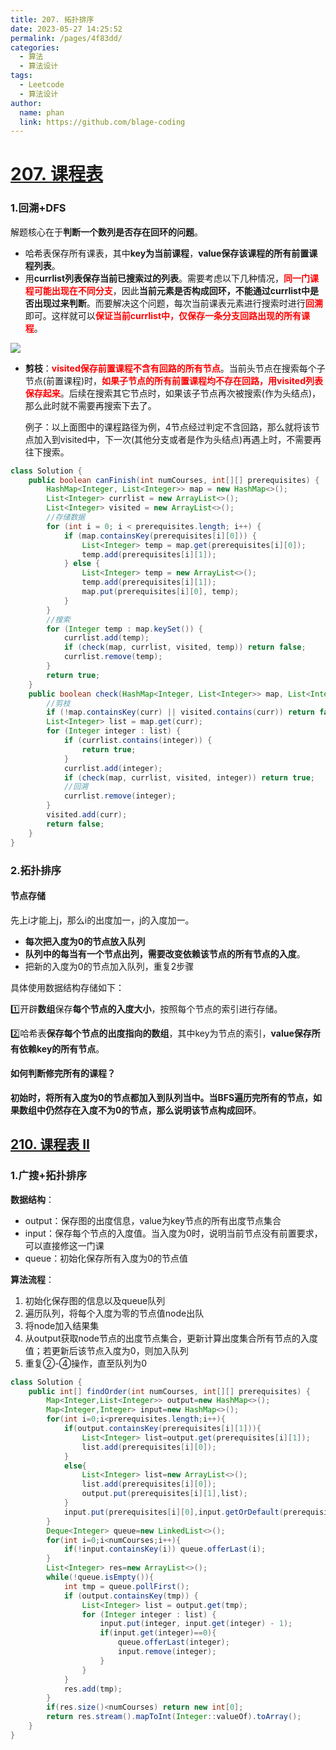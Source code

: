 ```yaml
---
title: 207. 拓扑排序
date: 2023-05-27 14:25:52
permalink: /pages/4f83dd/
categories:
  - 算法
  - 算法设计
tags:
  - Leetcode
  - 算法设计
author: 
  name: phan
  link: https://github.com/blage-coding
---
```

# [207. 课程表](https://leetcode.cn/problems/course-schedule/)

### 1.回溯+DFS

解题核心在于**判断一个数列是否存在回环的问题**。

- 哈希表保存所有课表，其中**key为当前课程**，**value保存该课程的所有前置课程列表**。
- 用**currlist列表保存当前已搜索过的列表**。需要考虑以下几种情况，<font color="red">**同一门课程可能出现在不同分支**</font>，因此**当前元素是否构成回环，不能通过currlist中是否出现过来判断**。而要解决这个问题，每次当前课表元素进行搜索时进行<font color="red">**回溯**</font>即可。这样就可以<font color="red">**保证当前currlist中，仅保存一条分支回路出现的所有课程**</font>。

![](https://jsd.cdn.zzko.cn/gh/blage-coding/picx-images-hosting@master/20230529/image.5qj4r3boqko0.webp)

- **剪枝**：<font color="red">**visited保存前置课程不含有回路的所有节点**</font>。当前头节点在搜索每个子节点(前置课程)时，<font color="red">**如果子节点的所有前置课程均不存在回路，用visited列表保存起来**</font>。后续在搜索其它节点时，如果该子节点再次被搜索(作为头结点)，那么此时就不需要再搜索下去了。

  例子：以上面图中的课程路径为例，4节点经过判定不含回路，那么就将该节点加入到visited中，下一次(其他分支或者是作为头结点)再遇上时，不需要再往下搜索。

```java
class Solution {
    public boolean canFinish(int numCourses, int[][] prerequisites) {
        HashMap<Integer, List<Integer>> map = new HashMap<>();
        List<Integer> currlist = new ArrayList<>();
        List<Integer> visited = new ArrayList<>();
        //存储数据
        for (int i = 0; i < prerequisites.length; i++) {
            if (map.containsKey(prerequisites[i][0])) {
                List<Integer> temp = map.get(prerequisites[i][0]);
                temp.add(prerequisites[i][1]);
            } else {
                List<Integer> temp = new ArrayList<>();
                temp.add(prerequisites[i][1]);
                map.put(prerequisites[i][0], temp);
            }
        }
        //搜索
        for (Integer temp : map.keySet()) {
            currlist.add(temp);
            if (check(map, currlist, visited, temp)) return false;
            currlist.remove(temp);
        }
        return true;
    }
    public boolean check(HashMap<Integer, List<Integer>> map, List<Integer> currlist, List<Integer> visited, int curr) {
        //剪枝
        if (!map.containsKey(curr) || visited.contains(curr)) return false;
        List<Integer> list = map.get(curr);
        for (Integer integer : list) {
            if (currlist.contains(integer)) {
                return true;
            }
            currlist.add(integer);
            if (check(map, currlist, visited, integer)) return true;
            //回溯
            currlist.remove(integer);
        }
        visited.add(curr);
        return false;
    }
}
```

### 2.拓扑排序

#### 节点存储

先上i才能上j，那么i的出度加一，j的入度加一。

- **每次把入度为0的节点放入队列**
- **队列中的每当有一个节点出列，需要改变依赖该节点的所有节点的入度**。
- 把新的入度为0的节点加入队列，重复2步骤

具体使用数据结构存储如下：

:one:开辟**数组**保存**每个节点的入度大小**，按照每个节点的索引进行存储。

:two:哈希表**保存每个节点的出度指向的数组**，其中key为节点的索引，**value保存所有依赖key的所有节点**。

#### 如何判断修完所有的课程？

**初始时，将所有入度为0的节点都加入到队列当中。当BFS遍历完所有的节点，如果数组中仍然存在入度不为0的节点，那么说明该节点构成回环**。

## [210. 课程表 II](https://leetcode.cn/problems/course-schedule-ii/)

### 1.广搜+拓扑排序

**数据结构**：

- output：保存图的出度信息，value为key节点的所有出度节点集合
- input：保存每个节点的入度值。当入度为0时，说明当前节点没有前置要求，可以直接修这一门课
- queue：初始化保存所有入度为0的节点值

**算法流程**：

1. 初始化保存图的信息以及queue队列
2. 遍历队列，将每个入度为零的节点值node出队
3. 将node加入结果集
4. 从output获取node节点的出度节点集合，更新计算出度集合所有节点的入度值；若更新后该节点入度为0，则加入队列
5. 重复②-④操作，直至队列为0

```java
class Solution {
    public int[] findOrder(int numCourses, int[][] prerequisites) {
        Map<Integer,List<Integer>> output=new HashMap<>();
        Map<Integer,Integer> input=new HashMap<>();
        for(int i=0;i<prerequisites.length;i++){
            if(output.containsKey(prerequisites[i][1])){
                List<Integer> list=output.get(prerequisites[i][1]);
                list.add(prerequisites[i][0]);
            }
            else{
                List<Integer> list=new ArrayList<>();
                list.add(prerequisites[i][0]);
                output.put(prerequisites[i][1],list);
            }
            input.put(prerequisites[i][0],input.getOrDefault(prerequisites[i][0],0)+1);
        }
        Deque<Integer> queue=new LinkedList<>();
        for(int i=0;i<numCourses;i++){
            if(!input.containsKey(i)) queue.offerLast(i);
        }
        List<Integer> res=new ArrayList<>();
        while(!queue.isEmpty()){
            int tmp = queue.pollFirst();
            if (output.containsKey(tmp)) {
                List<Integer> list = output.get(tmp);
                for (Integer integer : list) {
                    input.put(integer, input.get(integer) - 1);
                    if(input.get(integer)==0){
                        queue.offerLast(integer);
                        input.remove(integer);
                    }
                }
            }
            res.add(tmp);
        }
        if(res.size()<numCourses) return new int[0];
        return res.stream().mapToInt(Integer::valueOf).toArray();
    }
}
```

